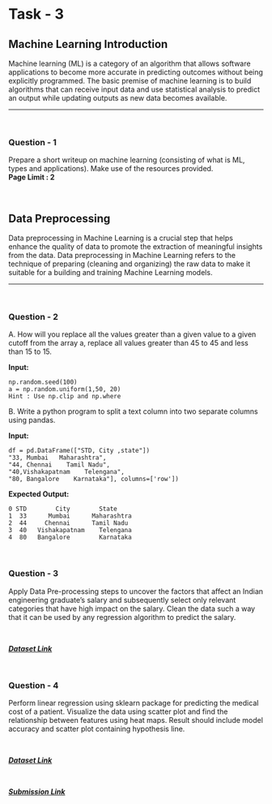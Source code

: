 # Task - 3

## Machine Learning Introduction

Machine learning (ML) is a category of an algorithm that allows software applications to become more accurate in predicting outcomes without being explicitly programmed. The basic premise of machine learning is to build algorithms that can receive input data and use statistical analysis to predict an output while updating outputs as new data becomes available.

<hr>
<br>

### Question - 1
Prepare a short writeup on machine learning (consisting of what is ML, types and applications). Make use of the resources provided. <br>
**Page Limit : 2**

<br>

## Data Preprocessing
Data preprocessing in Machine Learning is a crucial step that helps enhance the quality of data to promote the extraction of meaningful insights from the data. Data preprocessing in Machine Learning refers to the technique of preparing (cleaning and organizing) the raw data to make it suitable for a building and training Machine Learning models.

<hr>
<br>

### Question - 2
A. How will you replace all the values greater than a given value to a given cutoff from the array a, replace all values greater than 45 to 45 and less than 15 to 15.

**Input:** <br>
```
np.random.seed(100) 
a = np.random.uniform(1,50, 20) 
Hint : Use np.clip and np.where
```


B. Write a python program to split a text column into two separate columns using pandas.

**Input:** <br>
```
df = pd.DataFrame(["STD, City ,state"]) 
"33, Mumbai   Maharashtra", 
"44, Chennai    Tamil Nadu", 
"40,Vishakapatnam    Telengana", 
"80, Bangalore    Karnataka"], columns=['row'])
```

**Expected Output:** <br>
```
0 STD        City        State 
1  33      Mumbai      Maharashtra 
2  44     Chennai      Tamil Nadu 
3  40   Vishakapatnam    Telengana 
4  80   Bangalore        Karnataka 
```

<br>

### Question - 3
Apply Data Pre-processing steps to uncover the factors that affect an Indian engineering graduate’s salary and subsequently select only relevant categories that have high impact on the salary. Clean the data such a way that it can be used by any regression algorithm to predict the salary.

<br>

[___Dataset Link___](https://www.kaggle.com/datasets/manishkc06/engineering-graduate-salary-prediction)

<br>

### Question - 4
Perform linear regression using sklearn package for predicting the medical cost of a patient. Visualize the data using scatter plot and find the relationship between features using heat maps. Result should include model accuracy and scatter plot containing hypothesis line.

<br>

[___Dataset Link___](https://www.kaggle.com/datasets/mirichoi0218/insurance?select=insurance.csv)

<br>

[___Submission Link___](https://forms.gle/ciMUj1Z4b7jUUhjL7)




